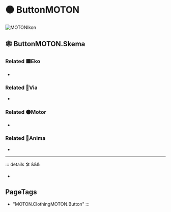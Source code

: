 # 🟠 <motor>ButtonMOTON</motor>

![MOTONIkon](/BetaIkon/MOTONs_Ikon.png)

## 🕸 ButtonMOTON.Skema

### Related 🟩<ekos>Eko</ekos>

-

### Related 🔻<via>Via</via>

-

### Related 🟠<motor>Motor</motor>

-

### Related 💜<anima>Anima</anima>

-

---

<!-- =================================================== -->
<!-- =================================================== -->
<!-- =================================================== -->
<!-- =================================================== -->
<!-- =================================================== -->
::: details 🛠 <dev>&&&</dev>

-

<h2>PageTags</h2>

- "MOTON.ClothingMOTON.Button"
:::

